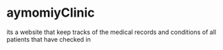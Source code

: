 # aymomiyClinic
its a website that keep tracks of the medical records and conditions of all patients that have checked in
